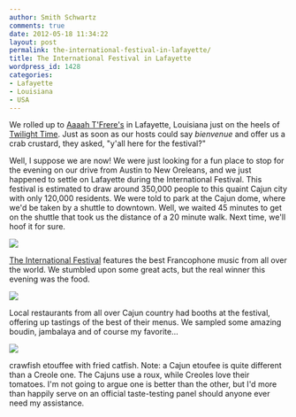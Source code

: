 ```yaml
---
author: Smith Schwartz
comments: true
date: 2012-05-18 11:34:22
layout: post
permalink: the-international-festival-in-lafayette/
title: The International Festival in Lafayette
wordpress_id: 1428
categories:
- Lafayette
- Louisiana
- USA
---
```


We rolled up to [Aaaah T'Frere's](http://www.apartmenttherapy.com/aaaah-tfreres-house-in-lafayette-louisiana-well-designed-travel-170520) in Lafayette, Louisiana just on the heels of [Twilight Time](http://www.tfreres.com/id2.html). Just as soon as our hosts could say _bienvenue_ and offer us a crab crustard, they asked, "y'all here for the festival?"

Well, I suppose we are now! We were just looking for a fun place to stop for the evening on our drive from Austin to New Oreleans, and we just happened to settle on Lafayette during the International Festival. This festival is estimated to draw around 350,000 people to this quaint Cajun city with only 120,000 residents. We were told to park at the Cajun dome, where we'd be taken by a shuttle to downtown. Well, we waited 45 minutes to get on the shuttle that took us the distance of a 20 minute walk. Next time, we'll hoof it for sure.

![](http://schwartzography.com/wp-content/uploads/2012/05/International_Festival180512_02.jpg)

[The International Festival](http://festivalinternational.com/site.php) features the best Francophone music from all over the world. We stumbled upon some great acts, but the real winner this evening was the food.

![](http://schwartzography.com/wp-content/uploads/2012/05/International_Festival180512_03.jpg)

Local restaurants from all over Cajun country had booths at the festival, offering up tastings of the best of their menus. We sampled some amazing boudin, jambalaya and of course my favorite...

![](http://schwartzography.com/wp-content/uploads/2012/05/International_Festival180512_04.jpg)

crawfish etouffee with fried catfish. Note: a Cajun etoufee is quite different than a Creole one. The Cajuns use a roux, while Creoles love their tomatoes. I'm not going to argue one is better than the other, but I'd more than happily serve on an official taste-testing panel should anyone ever need my assistance.
